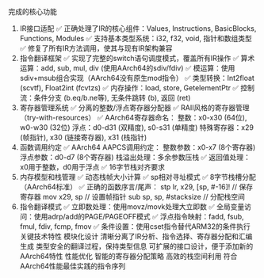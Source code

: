 完成的核心功能
1. IR接口适配
   ✅ 正确处理了IR的核心组件：Values, Instructions, BasicBlocks, Functions, Modules
   ✅ 支持基本类型系统：i32, f32, void, 指针和数组类型
   ✅ 修复了所有IR方法调用，使其与现有IR架构兼容
2. 指令翻译框架
   ✅ 实现了完整的switch语句调度模式，覆盖所有IR操作
   ✅ 算术运算：add, sub, mul, div (使用AArch64的sdiv/fdiv)
   ✅ 模运算：使用sdiv+msub组合实现（AArch64没有原生mod指令）
   ✅ 类型转换：Int2float (scvtf), Float2int (fcvtzs)
   ✅ 内存操作：load, store, GetelementPtr
   ✅ 控制流：条件分支 (b.eq/b.ne等), 无条件跳转 (b), 返回 (ret)
3. 寄存器管理系统
   ✅ 分离的整数/浮点寄存器分配器
   ✅ RAII风格的寄存器管理（try-with-resources）
   ✅ AArch64寄存器命名：
   整数：x0-x30 (64位), w0-w30 (32位)
   浮点：d0-d31 (双精度), s0-s31 (单精度)
   特殊寄存器：x29 (帧指针), x30 (链接寄存器), x31 (栈指针)
4. 函数调用约定
   ✅ AArch64 AAPCS调用约定：
   整数参数：x0-x7 (8个寄存器)
   浮点参数：d0-d7 (8个寄存器)
   栈溢出处理：多余参数压栈
   ✅ 返回值处理：x0用于整数，d0用于浮点
   ✅ 16字节栈对齐要求
5. 内存模型和栈管理
   ✅ 动态栈帧大小计算
   ✅ sp相对寻址模式
   ✅ 8字节栈槽分配（AArch64标准）
   ✅ 正确的函数序言/尾声：
   stp lr, x29, [sp, #-16]!  // 保存寄存器
   mov x29, sp               // 设置帧指针
   sub sp, sp, #stacksize    // 分配栈空间
6. 指令翻译模式
   ✅ 立即数处理：使用movz/movk处理大立即数
   ✅ 全局变量访问：使用adrp/add的PAGE/PAGEOFF模式
   ✅ 浮点指令映射：fadd, fsub, fmul, fdiv, fcmp, fmov
   ✅ 条件设置：使用cset指令替代ARM32的条件执行
   关键技术特性
   模块化设计
   清晰分离了IR分析、指令选择、寄存器分配和汇编生成
   类型安全的翻译过程，保持类型信息
   可扩展的接口设计，便于添加新的AArch64特性
   性能优化
   智能的寄存器分配策略
   高效的栈空间利用
   符合AArch64性能最佳实践的指令序列